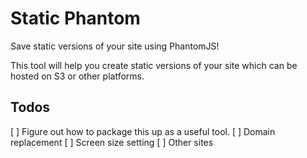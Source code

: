 # Static Phantom
Save static versions of your site using PhantomJS!

This tool will help you create static versions of your site which can be hosted on S3 or other platforms. 

## Todos
[ ] Figure out how to package this up as a useful tool. 
[ ] Domain replacement 
[ ] Screen size setting
[ ] Other sites